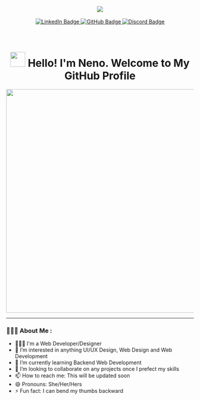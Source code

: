 <div id="header" align="center">
  <img src="https://media.giphy.com/media/v1.Y2lkPTc5MGI3NjExenA3dHMwdGl5Y2FhNG8zb3F3ZHY4eWNxem9yMHA2OWFvN2w5cXd0dCZlcD12MV9pbnRlcm5hbF9naWZfYnlfaWQmY3Q9cw/eMJXDJqSOVzQjFJ8Wv/giphy.gif"/>
</div>
<br>
<div id="badges" align="center">
  <a href="your-linkedin-URL">
    <img src="https://img.shields.io/badge/LinkedIn-silver?style=for-the-badge&logo=linkedin&logoColor=black" alt="LinkedIn Badge"/>
  </a>
  <a href="your-github-URL">
    <img src="https://img.shields.io/badge/GitHub-black?style=for-the-badge&logo=github&logoColor=white" alt="GitHub Badge"/>
  </a>
  <a href="your-twitter-URL">
    <img src="https://img.shields.io/badge/Discord-purple?style=for-the-badge&logo=discord&logoColor=white" alt="Discord Badge"/>
  </a>
</div>
<br>
<div id="badges" align="center">
  <img src="https://komarev.com/ghpvc/?username=Neno-Craig17&style=flat-square&color=blue" alt=""/>
</div>
<br>
<h1 align="center">
  <img src="https://media.giphy.com/media/v1.Y2lkPTc5MGI3NjExMXNmaWU4bjdsMnY2NHhzeTdsYnE3OGNzdXNyczFobmIzOWlqOHEwbiZlcD12MV9pbnRlcm5hbF9naWZfYnlfaWQmY3Q9cw/UivD8bWmSe2JX7y0Qa/giphy.gif" width="40px"/> 
  Hello! I'm Neno. Welcome to My GitHub Profile
</h1>
<div align="center">
  <img src="https://media.giphy.com/media/v1.Y2lkPTc5MGI3NjExMW1qbzJlMWQ4aGg3bTBiMm43dXJheXZldWtjM2F2dGNia2d1aHF1aCZlcD12MV9pbnRlcm5hbF9naWZfYnlfaWQmY3Q9cw/juua9i2c2fA0AIp2iq/giphy.gif" width="700" height="600"/> 
</div>

---

### 👩🏾‍💻 About Me :















- 👩🏾‍💻 I'm a Web Developer/Designer
- 👀 I’m interested in anything UI/UX Design, Web Design and Web Development
- 🌱 I’m currently learning Backend Web Development
- 💞️ I’m looking to collaborate on any projects once I prefect my skills
- 📫 How to reach me: This will be updated soon
- 😄 Pronouns: She/Her/Hers
- ⚡ Fun fact: I can bend my thumbs backward

<!---
Neno-Craig17/Neno-Craig17 is a ✨ special ✨ repository because its `README.md` (this file) appears on your GitHub profile.
You can click the Preview link to take a look at your changes.
--->
